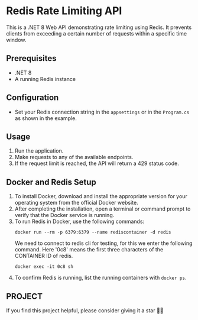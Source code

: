 # Redis Rate Limiting API

This is a .NET 8 Web API demonstrating rate limiting using Redis. It prevents clients from exceeding a certain number of requests within a specific time window.

## Prerequisites
- .NET 8
- A running Redis instance

## Configuration
- Set your Redis connection string in the `appsettings` or in the `Program.cs` as shown in the example.

## Usage
1. Run the application.
2. Make requests to any of the available endpoints.
3. If the request limit is reached, the API will return a 429 status code.

## Docker and Redis Setup
1. To install Docker, download and install the appropriate version for your operating system from the official Docker website.
2. After completing the installation, open a terminal or command prompt to verify that the Docker service is running.
3. To run Redis in Docker, use the following commands:
   ```
   docker run --rm -p 6379:6379 --name rediscontainer -d redis
   ```
   We need to connect to redis cli for testing, for this we enter the following command. Here '0c8' means the first three characters of the CONTAINER ID of redis.
   ```
   docker exec -it 0c8 sh
   ```
4. To confirm Redis is running, list the running containers with `docker ps`.

## PROJECT
If you find this project helpful, please consider giving it a star 🌟🌟
